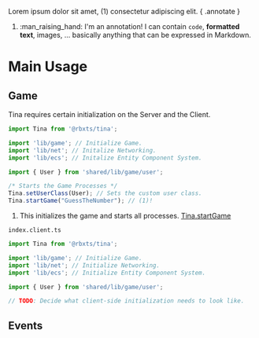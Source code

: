 Lorem ipsum dolor sit amet, (1) consectetur adipiscing elit.
{ .annotate }

1.  :man_raising_hand: I'm an annotation! I can contain `code`, __formatted
    text__, images, ... basically anything that can be expressed in Markdown.

# Main Usage

## Game

Tina requires certain initialization on the Server and the Client.

```typescript title="index.server.ts" linenums="1"
import Tina from '@rbxts/tina';

import 'lib/game'; // Initialize Game.
import 'lib/net'; // Initalize Networking.
import 'lib/ecs'; // Initalize Entity Component System.

import { User } from 'shared/lib/game/user';

/* Starts the Game Processes */
Tina.setUserClass(User); // Sets the custom user class.
Tina.startGame("GuessTheNumber"); // (1)!
```

1. This initializes the game and starts all processes. [Tina.startGame](/docs/api/Tina/#startGame)

`index.client.ts`

```typescript title="index.client.ts" linenums="1"
import Tina from '@rbxts/tina';

import 'lib/game'; // Initialize Game.
import 'lib/net'; // Initialize Networking.
import 'lib/ecs'; // Initialize Entity Component System.

import { User } from 'shared/lib/game/user';

// TODO: Decide what client-side initialization needs to look like.
```

## Events

```typescript

```
